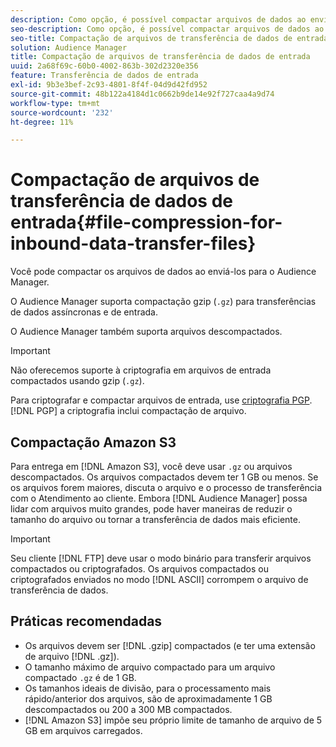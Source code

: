 ```yaml
---
description: Como opção, é possível compactar arquivos de dados ao enviá-los para o Audience Manager.
seo-description: Como opção, é possível compactar arquivos de dados ao enviá-los para o Audience Manager.
seo-title: Compactação de arquivos de transferência de dados de entrada
solution: Audience Manager
title: Compactação de arquivos de transferência de dados de entrada
uuid: 2a68f69c-60b0-4002-863b-302d2320e356
feature: Transferência de dados de entrada
exl-id: 9b3e3bef-2c93-4801-8f4f-04d9d42fd952
source-git-commit: 48b122a4184d1c0662b9de14e92f727caa4a9d74
workflow-type: tm+mt
source-wordcount: '232'
ht-degree: 11%

---
```


# Compactação de arquivos de transferência de dados de entrada{#file-compression-for-inbound-data-transfer-files}

Você pode compactar os arquivos de dados ao enviá-los para o Audience Manager.

<!-- inbound-file-compression.xml -->

O Audience Manager suporta compactação gzip (`.gz`) para transferências de dados assíncronas e de entrada.

O Audience Manager também suporta arquivos descompactados.

>[!IMPORTANT]
>
>Não oferecemos suporte à criptografia em arquivos de entrada compactados usando gzip (`.gz`).
>
>Para criptografar e compactar arquivos de entrada, use [criptografia PGP](../../../integration/sending-audience-data/batch-data-transfer-explained/inbound-file-encryption.md). [!DNL PGP] a criptografia inclui compactação de arquivo.

## Compactação Amazon S3

Para entrega em [!DNL Amazon S3], você deve usar `.gz` ou arquivos descompactados. Os arquivos compactados devem ter 1 GB ou menos. Se os arquivos forem maiores, discuta o arquivo e o processo de transferência com o Atendimento ao cliente. Embora [!DNL Audience Manager] possa lidar com arquivos muito grandes, pode haver maneiras de reduzir o tamanho do arquivo ou tornar a transferência de dados mais eficiente.

>[!IMPORTANT]
>
>Seu cliente [!DNL FTP] deve usar o modo binário para transferir arquivos compactados ou criptografados. Os arquivos compactados ou criptografados enviados no modo [!DNL ASCII] corrompem o arquivo de transferência de dados.

## Práticas recomendadas

* Os arquivos devem ser [!DNL .gzip] compactados (e ter uma extensão de arquivo [!DNL .gz]).
* O tamanho máximo de arquivo compactado para um arquivo compactado `.gz` é de 1 GB.
* Os tamanhos ideais de divisão, para o processamento mais rápido/anterior dos arquivos, são de aproximadamente 1 GB descompactados ou 200 a 300 MB compactados.
* [!DNL Amazon S3] impõe seu próprio limite de tamanho de arquivo de 5 GB em arquivos carregados.

